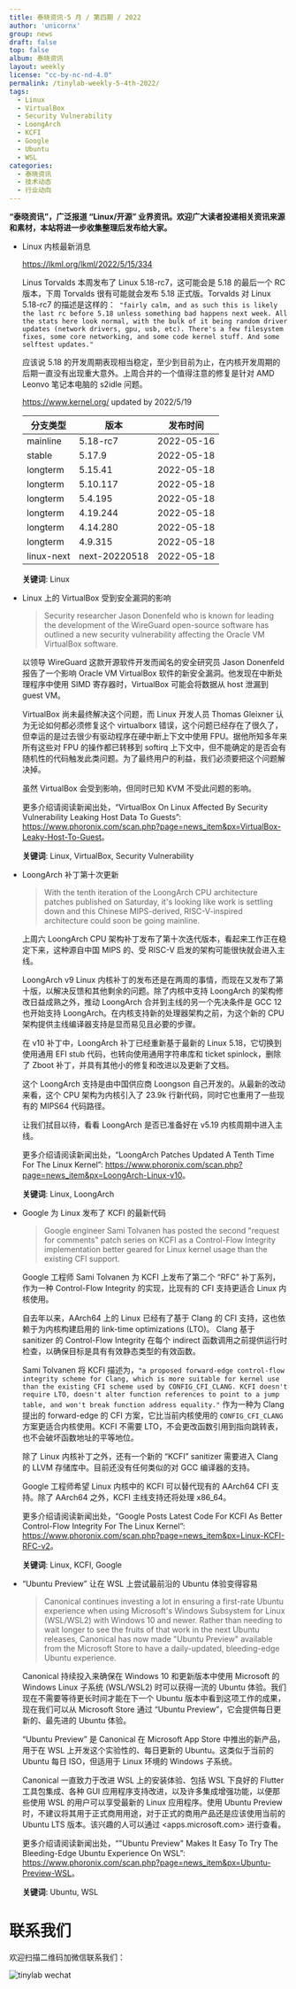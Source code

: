 ```yaml
---
title: 泰晓资讯·5 月 / 第四期 / 2022
author: 'unicornx'
group: news
draft: false
top: false
album: 泰晓资讯
layout: weekly
license: "cc-by-nc-nd-4.0"
permalink: /tinylab-weekly-5-4th-2022/
tags:
  - Linux
  - VirtualBox
  - Security Vulnerability
  - LoongArch
  - KCFI
  - Google
  - Ubuntu
  - WSL
categories:
  - 泰晓资讯
  - 技术动态
  - 行业动向
---
```


**“泰晓资讯”，广泛报道 “Linux/开源” 业界资讯。欢迎广大读者投递相关资讯来源和素材，本站将进一步收集整理后发布给大家。**

- Linux 内核最新消息

    <https://lkml.org/lkml/2022/5/15/334>
    
    Linus Torvalds 本周发布了 Linux 5.18-rc7，这可能会是 5.18 的最后一个 RC 版本，下周 Torvalds 很有可能就会发布 5.18 正式版。Torvalds 对 Linux 5.18-rc7 的描述是这样的：` "fairly calm, and as such this is likely the last rc before 5.18 unless something bad happens next week. All the stats here look normal, with the bulk of it being random driver updates (network drivers, gpu, usb, etc). There's a few filesystem fixes, some core networking, and some code kernel stuff. And some selftest updates."`

    应该说 5.18 的开发周期表现相当稳定，至少到目前为止，在内核开发周期的后期一直没有出现重大意外。上周合并的一个值得注意的修复是针对 AMD Leonvo 笔记本电脑的 s2idle 问题。
    
    <https://www.kernel.org/> updated by 2022/5/19

    |分支类型        |版本            |发布时间  |
    |----------------|----------------|----------|
    |mainline        |5.18-rc7        |2022-05-16|
    |stable          |5.17.9          |2022-05-18|
    |longterm        |5.15.41         |2022-05-18|
    |longterm        |5.10.117        |2022-05-18|
    |longterm        |5.4.195         |2022-05-18|
    |longterm        |4.19.244        |2022-05-18|
    |longterm        |4.14.280        |2022-05-18|
    |longterm        |4.9.315         |2022-05-18|
    |linux-next      |next-20220518   |2022-05-18|

    **关键词**: Linux

- Linux 上的 VirtualBox 受到安全漏洞的影响

    > Security researcher Jason Donenfeld who is known for leading the development of the WireGuard open-source software has outlined a new security vulnerability affecting the Oracle VM VirtualBox software.

    以领导 WireGuard 这款开源软件开发而闻名的安全研究员 Jason Donenfeld 报告了一个影响 Oracle VM VirtualBox 软件的新安全漏洞。他发现在中断处理程序中使用 SIMD 寄存器时，VirtualBox 可能会将数据从 host 泄漏到 guest VM。

    VirtualBox 尚未最终解决这个问题，而 Linux 开发人员 Thomas Gleixner 认为无论如何都必须修复这个 virtualborx 错误，这个问题已经存在了很久了，但幸运的是过去很少有驱动程序在硬中断上下文中使用 FPU。据他所知多年来所有这些对 FPU 的操作都已转移到 softirq 上下文中，但不能确定的是否会有随机性的代码触发此类问题。为了最终用户的利益，我们必须要把这个问题解决掉。

    虽然 VirtualBox 会受到影响，但同时已知 KVM 不受此问题的影响。

    更多介绍请阅读新闻出处，“VirtualBox On Linux Affected By Security Vulnerability Leaking Host Data To Guests​”: <https://www.phoronix.com/scan.php?page=news_item&px=VirtualBox-Leaky-Host-To-Guest>。

    **关键词**: Linux, VirtualBox, Security Vulnerability

- LoongArch 补丁第十次更新
                                                  
    > With the tenth iteration of the LoongArch CPU architecture patches published on Saturday, it's looking like work is settling down and this Chinese MIPS-derived, RISC-V-inspired architecture could soon be going mainline.

    上周六 LoongArch CPU 架构补丁发布了第十次迭代版本，看起来工作正在稳定下来，这种源自中国 MIPS 的、受 RISC-V 启发的架构可能很快就会进入主线。

    LoongArch v9 Linux 内核补丁的发布还是在两周的事情，而现在又发布了第十版，以解决反馈和其他剩余的问题。除了内核中支持 LoongArch 的架构修改日益成熟之外，推动 LoongArch 合并到主线的另一个先决条件是 GCC 12 也开始支持 LoongArch。在内核支持新的处理器架构之前，为这个新的 CPU 架构提供主线编译器支持是显而易见且必要的步骤。

    在 v10 补丁中，LoongArch 补丁已经重新基于最新的 Linux 5.18，它切换到使用通用 EFI stub 代码，也转向使用通用字符串库和 ticket spinlock，删除了 Zboot 补丁，并具有其他小的修复和改进以及更新了文档。

    这个 LoongArch 支持是由中国供应商 Loongson 自己开发的。从最新的改动来看，这个 CPU 架构为内核引入了 23.9k 行新代码，同时它也重用了一些现有的 MIPS64 代码路径。

    让我们拭目以待，看看 LoongArch 是否已准备好在 v5.19 内核周期中进入主线。

    更多介绍请阅读新闻出处，“LoongArch Patches Updated A Tenth Time For The Linux Kernel​”: <https://www.phoronix.com/scan.php?page=news_item&px=LoongArch-Linux-v10>。

    **关键词**: Linux, LoongArch

- Google 为 Linux 发布了 KCFI 的最新代码

    > Google engineer Sami Tolvanen has posted the second "request for comments" patch series on KCFI as a Control-Flow Integrity implementation better geared for Linux kernel usage than the existing CFI support.
    
    Google 工程师 Sami Tolvanen 为 KCFI 上发布了第二个 “RFC” 补丁系列，作为一种 Control-Flow Integrity 的实现，比现有的 CFI 支持更适合 Linux 内核使用。

    自去年以来，AArch64 上的 Linux 已经有了基于 Clang 的 CFI 支持，这也依赖于为内核构建启用的 link-time optimizations (LTO)。 Clang 基于 sanitizer 的 Control-Flow Integrity 在每个 indirect 函数调用之前提供运行时检查，以确保目标是具有有效静态类型的有效函数。

    Sami Tolvanen 将 KCFI 描述为，`"a proposed forward-edge control-flow integrity scheme for Clang, which is more suitable for kernel use than the existing CFI scheme used by CONFIG_CFI_CLANG. KCFI doesn't require LTO, doesn't alter function references to point to a jump table, and won't break function address equality."` 作为一种为 Clang 提出的 forward-edge 的 CFI 方案，它比当前内核使用的  `CONFIG_CFI_CLANG` 方案更适合内核使用。KCFI 不需要 LTO，不会更改函数引用到指向跳转表，也不会破坏函数地址的平等地位。

    除了 Linux 内核补丁之外，还有一个新的 “KCFI” sanitizer 需要进入 Clang 的 LLVM 存储库中。目前还没有任何类似的对 GCC 编译器的支持。

    Google 工程师希望 Linux 内核中的 KCFI 可以替代现有的 AArch64 CFI 支持。除了 AArch64 之外，KCFI 主线支持还将处理 x86_64。

    更多介绍请阅读新闻出处，“Google Posts Latest Code For KCFI As Better Control-Flow Integrity For The Linux Kernel”: <https://www.phoronix.com/scan.php?page=news_item&px=Linux-KCFI-RFC-v2>。

    **关键词**: Linux, KCFI, Google

- “Ubuntu Preview” 让在 WSL 上尝试最前沿的 Ubuntu 体验变得容易 

    > Canonical continues investing a lot in ensuring a first-rate Ubuntu experience when using Microsoft's Windows Subsystem for Linux (WSL/WSL2) with Windows 10 and newer. Rather than needing to wait longer to see the fruits of that work in the next Ubuntu releases, Canonical has now made "Ubuntu Preview" available from the Microsoft Store to have a daily-updated, bleeding-edge Ubuntu experience.

    Canonical 持续投入来确保在 Windows 10 和更新版本中使用 Microsoft 的 Windows Linux 子系统 (WSL/WSL2) 时可以获得一流的 Ubuntu 体验。我们现在不需要等待更长时间才能在下一个 Ubuntu 版本中看到这项工作的成果，现在我们可以从 Microsoft Store 通过 “Ubuntu Preview”，它会提供每日更新的、最先进的 Ubuntu 体验。

    “Ubuntu Preview” 是 Canonical 在 Microsoft App Store 中推出的新产品，用于在 WSL 上开发这个实验性的、每日更新的 Ubuntu。这类似于当前的 Ubuntu 每日 ISO，但适用于 Linux 环境的 Windows 子系统。

    Canonical 一直致力于改进 WSL 上的安装体验、包括 WSL 下良好的 Flutter 工具包集成、各种 GUI 应用程序支持改进，以及许多集成增强功能，以便那些使用 WSL 的用户可以享受最新的 Linux 应用程序。使用 Ubuntu Preview 时，不建议将其用于正式商用用途，对于正式的商用产品还是应该使用当前的 Ubuntu LTS 版本。该兴趣的人可以通过 <apps.microsoft.com> 进行查看。

    更多介绍请阅读新闻出处，“"Ubuntu Preview" Makes It Easy To Try The Bleeding-Edge Ubuntu Experience On WSL”: <https://www.phoronix.com/scan.php?page=news_item&px=Ubuntu-Preview-WSL>。

    **关键词**: Ubuntu, WSL

# 联系我们

欢迎扫描二维码加微信联系我们：

![tinylab wechat](/images/wechat/tinylab.jpg)
